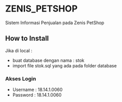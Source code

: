 # ZENIS_PETSHOP
Sistem Informasi Penjualan pada Zenis PetShop

## How to Install
Jika di local :
- buat database dengan nama : stok	
- import file stok.sql yang ada pada folder database

### Akses Login
- Username : 18.14.1.0060
- Password : 18.14.1.0060
